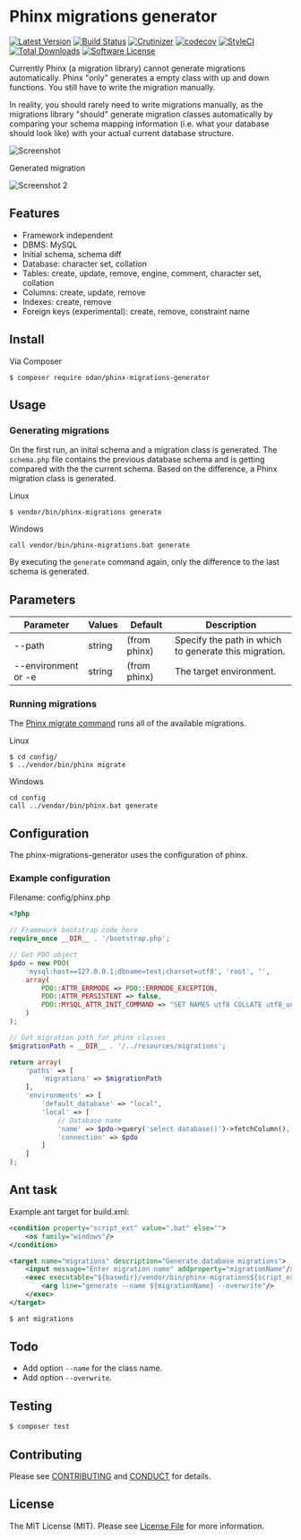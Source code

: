 # Phinx migrations generator

[![Latest Version](https://img.shields.io/github/release/odan/phinx-migrations-generator.svg)](https://github.com/loadsys/odan/phinx-migrations-generator/releases)
[![Build Status](https://travis-ci.org/odan/phinx-migrations-generator.svg?branch=master)](https://travis-ci.org/odan/phinx-migrations-generator)
[![Crutinizer](https://img.shields.io/scrutinizer/g/odan/phinx-migrations-generator.svg)](https://scrutinizer-ci.com/g/odan/phinx-migrations-generator)
[![codecov](https://codecov.io/gh/odan/phinx-migrations-generator/branch/master/graph/badge.svg)](https://codecov.io/gh/odan/phinx-migrations-generator)
[![StyleCI](https://styleci.io/repos/61276581/shield?style=flat)](https://styleci.io/repos/61276581)
[![Total Downloads](https://img.shields.io/packagist/dt/odan/phinx-migrations-generator.svg)](https://packagist.org/packages/odan/phinx-migrations-generator)
[![Software License](https://img.shields.io/badge/license-MIT-brightgreen.svg)](LICENSE.md)

Currently Phinx (a migration library) cannot generate migrations automatically.
Phinx "only" generates a empty class with up and down functions. You still have to write the migration manually.

In reality, you should rarely need to write migrations manually, as the migrations library "should" generate migration classes automatically by comparing your schema mapping information (i.e. what your database should look like) with your actual current database structure.

![Screenshot](https://github.com/odan/phinx-migrations-generator/blob/master/docs/images/screenshot01.jpg "Screenshot")

Generated migration

![Screenshot 2](https://github.com/odan/phinx-migrations-generator/blob/master/docs/images/screenshot02.jpg "Screenshot 2")

## Features

* Framework independent
* DBMS: MySQL
* Initial schema, schema diff
* Database: character set, collation
* Tables: create, update, remove, engine, comment, character set, collation
* Columns: create, update, remove
* Indexes: create, remove
* Foreign keys (experimental): create, remove, constraint name

## Install

Via Composer

```
$ composer require odan/phinx-migrations-generator
```

## Usage

### Generating migrations

On the first run, an inital schema and a migration class is generated.
The `schema.php` file contains the previous database schema and is getting compared with the the current schema.
Based on the difference, a Phinx migration class is generated.

Linux
```
$ vendor/bin/phinx-migrations generate
```

Windows
```
call vendor/bin/phinx-migrations.bat generate
```

By executing the `generate` command again, only the difference to the last schema is generated.

## Parameters

Parameter | Values | Default | Description
--- | --- | --- | ---
--path <path> | string | (from phinx) | Specify the path in which to generate this migration.
--environment or -e | string | (from phinx) | The target environment.

### Running migrations

The [Phinx migrate command](http://docs.phinx.org/en/latest/commands.html#the-migrate-command) runs all of the available migrations.

Linux
```
$ cd config/
$ ../vendor/bin/phinx migrate
```

Windows
```
cd config
call ../vendor/bin/phinx.bat generate
```

## Configuration

The phinx-migrations-generator uses the configuration of phinx.

### Example configuration

Filename: config/phinx.php

```php
<?php

// Framework bootstrap code here
require_once __DIR__ . '/bootstrap.php';

// Get PDO object
$pdo = new PDO(
    'mysql:host==127.0.0.1;dbname=test;charset=utf8', 'root', '',
    array(
        PDO::ATTR_ERRMODE => PDO::ERRMODE_EXCEPTION,
        PDO::ATTR_PERSISTENT => false,
        PDO::MYSQL_ATTR_INIT_COMMAND => "SET NAMES utf8 COLLATE utf8_unicode_ci"
    )
);

// Get migration path for phinx classes
$migrationPath = __DIR__ . '/../resources/migrations';

return array(
    'paths' => [
        'migrations' => $migrationPath
    ],
    'environments' => [
        'default_database' => "local",
        'local' => [
            // Database name
            'name' => $pdo->query('select database()')->fetchColumn(),
            'connection' => $pdo
        ]
    ]
);
```

## Ant task

Example ant target for build.xml:

```xml
<condition property="script_ext" value=".bat" else="">
    <os family="windows"/>
</condition>

<target name="migrations" description="Generate database migrations">
    <input message="Enter migration name" addproperty="migrationName"/>
    <exec executable="${basedir}/vendor/bin/phinx-migrations${script_ext}" dir="${basedir}/config">
        <arg line="generate --name ${migrationName} --overwrite"/>
    </exec> 
</target>
```

```bash
$ ant migrations
```

## Todo
 
* Add option `--name` for the class name.
* Add option `--overwrite`.

## Testing

```bash
$ composer test
```

## Contributing

Please see [CONTRIBUTING](CONTRIBUTING.md) and [CONDUCT](CONDUCT.md) for details.

## License

The MIT License (MIT). Please see [License File](LICENSE.md) for more information.
